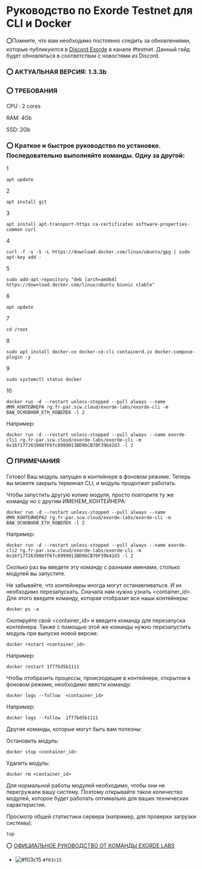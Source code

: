 # Руководство по Exorde Testnet для CLI и Docker

⭕Помните, что вам необходимо постоянно следить за обновлениями, которые публикуются в [Discord Exorde](https://discord.gg/ExordeLabs) в канале #testnet.
Данный гайд будет обновляться в соответствии с новостями из Discord.

### ⭕ АКТУАЛЬНАЯ ВЕРСИЯ: 1.3.3b

### ⭕ ТРЕБОВАНИЯ

CPU : 2 cores

RAM: 4Gb

SSD: 2Gb

### ⭕ Краткое и быстрое руководство по установке. Последовательно выполняйте команды. Одну за другой:

1
```
apt update
```
2
```
apt install git
```
3
```
apt install apt-transport-https ca-certificates software-properties-common curl
```
4
```
curl -f -s -S -L https://download.docker.com/linux/ubuntu/gpg | sudo apt-key add -
```
5
```
sudo add-apt-repository "deb [arch=amd64] https://download.docker.com/linux/ubuntu bionic stable"
```
6
```
apt update
```
7
```
cd /root
```
8
```
sudo apt install docker-ce docker-ce-cli containerd.io docker-compose-plugin -y
```
9
```
sudo systemctl status docker
```
10
```
docker run -d --restart unless-stopped --pull always --name ИМЯ_КОНТЕЙНЕРА rg.fr-par.scw.cloud/exorde-labs/exorde-cli -m ВАШ_ОСНОВНОЙ_ETH_КОШЕЛЕК -l 2
```
Например:
```
docker run -d --restart unless-stopped --pull always --name exorde-cli1 rg.fr-par.scw.cloud/exorde-labs/exorde-cli -m 0x16f177263988fF6fc8999013BD9bCB70F39b42d3 -l 2
```

### ⭕ ПРИМЕЧАНИЯ

Готово! Ваш модуль запущен в контейнере в фоновом режиме. Теперь вы можете закрыть терминал CLI, и модуль продолжит работать.

Чтобы запустить другую копию модуля, просто повторите ту же команду но с другим ИМЕНЕМ_КОНТЕЙНЕРА:
```
docker run -d --restart unless-stopped --pull always --name ИМЯ_КОНТЕЙНЕРА2 rg.fr-par.scw.cloud/exorde-labs/exorde-cli -m ВАШ_ОСНОВНОЙ_ETH_КОШЕЛЕК -l 2
```
Например:
```
docker run -d --restart unless-stopped --pull always --name exorde-cli2 rg.fr-par.scw.cloud/exorde-labs/exorde-cli -m 0x16f177263988fF6fc8999013BD9bCB70F39b42d3 -l 2
```
Сколько раз вы ввeдете эту команду с разными именами, столько модулей вы запустите.

Не забывайте, что контейнеры иногда могут останавливаться. И их необходимо перезапускать. Сначала нам нужно узнать <container_id>.
Для этого введите команду, которая отобразит все наши контейнеры:
```
docker ps -a
```

Скопируйте свой <container_id> и введите команду для перезапуска контейнера. Также с помощью этой же команды нужно перезапустить модуль при выпуске новой версии:
```
docker restart <container_id>
```
Например:
```
docker restart 1f77bd5b1111
```

Чтобы отобразить процессы, происходящие в контейнере, открытом в фоновом режиме, необходимо ввести команду:
```
docker logs --follow  <container_id>
```
Например:
```
docker logs --follow  1f77bd5b1111
```

Другие команды, которые могут быть вам полезны:

Остановить модуль:
```
docker stop <container_id>
```

Удалить модуль:
```
docker rm <container_id>
```

Для нормальной работы модулей необходимо, чтобы они не перегружали вашу систему. Поэтому открывайте такое количество модулей, которое будет работать оптимально для ваших технических характеристик.

Просмотр общей статистики сервера (например, для проверки загрузки системы):
```
top
```

⭕ [ОФИЦИАЛЬНОЕ РУКОВОДСТВО ОТ КОМАНДЫ EXORDE LABS](https://docs.exorde.network/)

- ![#f03c15](https://via.placeholder.com/15/f03c15/000000?text=+) `#f03c15`
